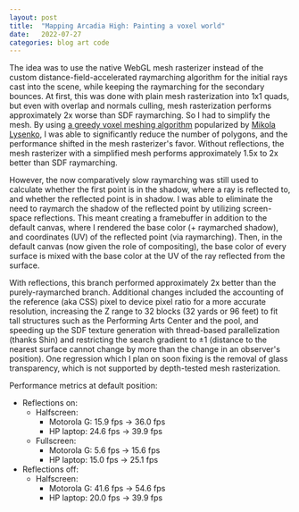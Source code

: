 ```yaml
---
layout: post
title:  "Mapping Arcadia High: Painting a voxel world"
date:   2022-07-27
categories: blog art code
---
```


The idea was to use the native WebGL mesh rasterizer instead of the custom distance-field-accelerated raymarching algorithm for the initial rays cast into the scene, while keeping the raymarching for the secondary bounces. At first, this was done with plain mesh rasterization into 1x1 quads, but even with overlap and normals culling, mesh rasterization performs approximately 2x worse than SDF raymarching. So I had to simplify the mesh. By using [a greedy voxel meshing algorithm](https://gist.github.com/Vercidium/a3002bd083cce2bc854c9ff8f0118d33) popularized by [Mikola Lysenko](https://0fps.net/2012/06/30/meshing-in-a-minecraft-game/), I was able to significantly reduce the number of polygons, and the performance shifted in the mesh rasterizer's favor. Without reflections, the mesh rasterizer with a simplified mesh performs approximately 1.5x to 2x better than SDF raymarching.

However, the now comparatively slow raymarching was still used to calculate whether the first point is in the shadow, where a ray is reflected to, and whether the reflected point is in shadow. I was able to eliminate the need to raymarch the shadow of the reflected point by utilizing screen-space reflections. This meant creating a framebuffer in addition to the default canvas, where I rendered the base color (+ raymarched shadow), and coordinates (UV) of the reflected point (via raymarching). Then, in the default canvas (now given the role of compositing), the base color of every surface is mixed with the base color at the UV of the ray reflected from the surface.

With reflections, this branch performed approximately 2x better than the purely-raymarched branch. Additional changes included the accounting of the reference (aka CSS) pixel to device pixel ratio for a more accurate resolution, increasing the Z range to 32 blocks (32 yards or 96 feet) to fit tall structures such as the Performing Arts Center and the pool, and speeding up the SDF texture generation with thread-based parallelization (thanks Shin) and restricting the search gradient to ±1 (distance to the nearest surface cannot change by more than the change in an observer's position). One regression which I plan on soon fixing is the removal of glass transparency, which is not supported by depth-tested mesh rasterization.

Performance metrics at default position:
* Reflections on:
  * Halfscreen:
    * Motorola G: 15.9 fps → 36.0 fps 
    * HP laptop: 24.6 fps → 39.9 fps
  * Fullscreen:
    * Motorola G: 5.6 fps → 15.6 fps
    * HP laptop: 15.0 fps → 25.1 fps
* Reflections off:
  * Halfscreen:
    * Motorola G: 41.6 fps → 54.6 fps
    * HP laptop: 20.0 fps → 39.9 fps
